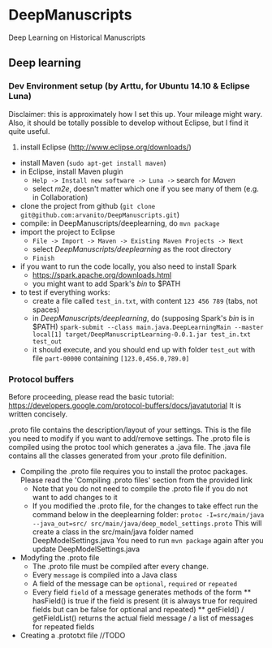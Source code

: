 # DeepManuscripts
Deep Learning on Historical Manuscripts


## Deep learning

### Dev Environment setup (by Arttu, for Ubuntu 14.10 & Eclipse Luna)
Disclaimer: this is approximately how I set this up.
Your mileage might wary. Also, it should be totally possible to develop
without Eclipse, but I find it quite useful.

1. install Eclipse (http://www.eclipse.org/downloads/)
* install Maven (`sudo apt-get install maven`)
* in Eclipse, install Maven plugin
  * `Help -> Install new software -> Luna ->`
    search for *Maven*
  * select *m2e*, doesn't matter which one if you see many of them (e.g. in Collaboration)
* clone the project from github
  (`git clone git@github.com:arvanito/DeepManuscripts.git`)
* compile: in DeepManuscripts/deeplearning, do `mvn package`
* import the project to Eclipse
  * `File -> Import -> Maven -> Existing Maven Projects -> Next`
  * select *DeepManuscripts/deeplearning* as the root directory
  * `Finish`
* if you want to run the code locally, you also need to install Spark
  * https://spark.apache.org/downloads.html
  * you might want to add Spark's *bin* to $PATH
* to test if everything works:
  * create a file called `test_in.txt`, with content `123 456 789`
    (tabs, not spaces)
  * in *DeepManuscripts/deeplearning*, do (supposing Spark's *bin* is in $PATH)
    `spark-submit --class main.java.DeepLearningMain --master local[1]
    target/DeepManuscriptLearning-0.0.1.jar test_in.txt test_out`
  * it should execute, and you should end up with folder `test_out` with
    file `part-00000` containing `[123.0,456.0,789.0]`

### Protocol buffers
Before proceeding, please read the basic tutorial:
https://developers.google.com/protocol-buffers/docs/javatutorial
It is written concisely.

.proto file contains the description/layout of your settings.
This is the file you need to modify if you want to add/remove settings.
The .proto file is compiled using the protoc tool which generates a .java file. 
The .java file contains all the classes generated from your .proto file definition.

* Compiling the .proto file requires you to install the protoc packages. Please read the 
  'Compiling .proto files' section from the provided link
  * Note that you do not need to compile the .proto file if you do not want to add changes to it
  * If you modified the .proto file, for the changes to take effect run the command below in the deeplearning folder:
        `protoc -I=src/main/java --java_out=src/ src/main/java/deep_model_settings.proto`
    This will create a class in the src/main/java folder named DeepModelSettings.java
    You need to run `mvn package` again after you update DeepModelSettings.java
* Modyfing the .proto file 
  * The .proto file must be compiled after every change.
  * Every `message` is compiled into a Java class
  * A field of the message can be `optional`, `required` or `repeated`
  * Every field `field` of a message generates methods of the form 
     ** hasField() is true if the field is present (it is always true for required fields but can be false for optional and repeated)
     ** getField() / getFieldList() returns the actual field message / a list of messages for repeated fields
* Creating a .prototxt file //TODO

      

 
